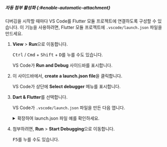 ##### 자동 첨부 활성화 {:#enable-automatic-attachment}

디버깅을 시작할 때마다 VS Code를 Flutter 모듈 프로젝트에 연결하도록 구성할 수 있습니다. 
이 기능을 사용하려면, Flutter 모듈 프로젝트에 `.vscode/launch.json` 파일을 만드세요.

1. **View** <span aria-label="and then">></span> **Run**으로 이동합니다.

   <kbd>Ctrl</kbd> / <kbd>Cmd</kbd> + <kbd>Shift</kbd> + <kbd>D</kbd>를 누를 수도 있습니다.

   VS Code가 **Run and Debug** 사이드바를 표시합니다.

2. 이 사이드바에서, **create a launch.json file**을 클릭합니다.

   VS Code가 상단에 **Select debugger** 메뉴를 표시합니다.

3. **Dart & Flutter**를 선택합니다.

   VS Code가 `.vscode/launch.json` 파일을 만든 다음 엽니다.

   <details markdown="1">
   <summary>확장하여 launch.json 파일 예를 확인하세요.</summary>

    ```json
    {
        // Use IntelliSense to learn about possible attributes.
        // Hover to view descriptions of existing attributes.
        // For more information, visit: https://go.microsoft.com/fwlink/?linkid=830387
        "version": "0.2.0",
        "configurations": [
            {
                "name": "my_app",
                "request": "launch",
                "type": "dart"
            },
            {
                "name": "my_app (profile mode)",
                "request": "launch",
                "type": "dart",
                "flutterMode": "profile"
            },
            {
                "name": "my_app (release mode)",
                "request": "launch",
                "type": "dart",
                "flutterMode": "release"
            }
        ]
    }
    ```

    </details>

4. 첨부하려면, **Run** <span aria-label="and then">></span> **Start Debugging**으로 이동합니다.

   <kbd>F5</kbd>를 누를 수도 있습니다.
